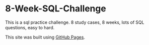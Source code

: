 # 8-Week-SQL-Challenge

This is a sql practice challenge.
8 study cases, 8 weeks, lots of SQL questions, easy to hard.

This site was built using [GitHub Pages](https://pages.github.com/).
